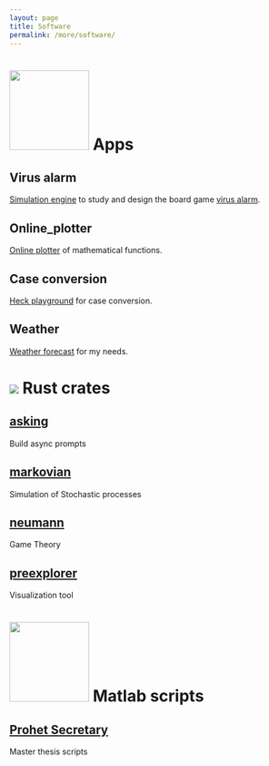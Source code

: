 ```yaml
---
layout: page
title: Software
permalink: /more/software/
---
```


# <img src="apps.svg" class="galleryItem" width=140p> Apps

## Virus alarm

[Simulation engine](https://saona-raimundo.github.io/virus_alert/sim/index.html) to study and design the board game [virus alarm](https://ist.ac.at/en/education/ist-for-kids/virus-alert/).

## Online_plotter

[Online plotter](https://saona-raimundo.github.io/online_plotter/) of mathematical functions.

## Case conversion

[Heck playground](https://saona-raimundo.github.io/heck_playground/) for case conversion.

## Weather

[Weather forecast](https://saona-raimundo.github.io/weather/) for my needs.




# <img src="https://www.rust-lang.org/logos/rust-logo-blk.svg"> Rust crates

## [asking](https://crates.io/crates/asking)

Build async prompts

## [markovian](https://crates.io/crates/markovian)

Simulation of Stochastic processes

## [neumann](https://crates.io/crates/neumann)

Game Theory

## [preexplorer](https://crates.io/crates/preexplorer)

Visualization tool



# <img src="Matlab_Logo.png" class="galleryItem" width=140p> Matlab scripts

## [Prohet Secretary](https://github.com/saona-raimundo/prophet-secretary-through-blind-strategies)

Master thesis scripts

